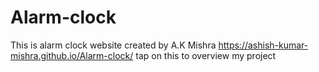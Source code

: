 # Alarm-clock
This is alarm clock website created by A.K Mishra
https://ashish-kumar-mishra.github.io/Alarm-clock/ tap on this to overview my project
